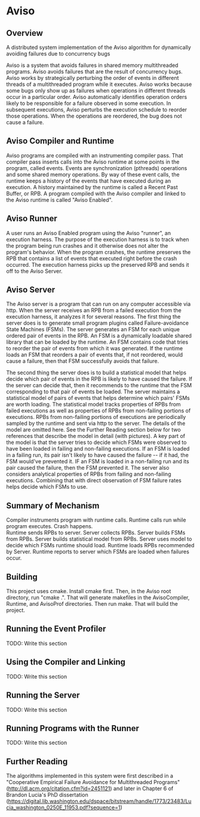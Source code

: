 Aviso
=====

Overview
--------
A distributed system implementation of the Aviso algorithm for dynamically avoiding failures due to concurrency bugs

Aviso is a system that avoids failures in shared memory multithreaded programs.  Aviso avoids failures that are
the result of concurrency bugs.  Aviso works by strategically perturbing the order of events in different threads
of a multithreaded program while it executes.  Aviso works because some bugs only show up as failures when
operations in different threads occur in a particular order.  Aviso automatically identifies operation orders likely
to be responsible for a failure observed in some execution.  In subsequent executions, Aviso perturbs the execution schedule
to reorder those operations.  When the operations are reordered, the bug does not cause a failure.

Aviso Compiler and Runtime
--------------------------
Aviso programs are compiled with an instrumenting compiler pass.  That compiler pass inserts calls into the Aviso runtime 
at some points in the program, called events.  Events are synchronization (pthreads) operations and some shared memory operations.
By way of these event calls, the runtime keeps a history of the events that have executed during an execution.  A 
history maintained by the runtime is called a Recent Past Buffer, or RPB.  A program compiled with the Aviso compiler and
linked to the Aviso runtime is called "Aviso Enabled".  

Aviso Runner
------------
A user runs an Aviso Enabled program using the Aviso "runner", an execution harness.  The purpose of the execution harness
is to track when the program being run crashes and it otherwise does not alter the program's behavior.  When the program
crashes, the runtime preserves the RPB that contains a list of events that executed right before the crash occurred.  The
execution harness picks up the preserved RPB and sends it off to the Aviso Server.

Aviso Server
------------
The Aviso server is a program that can run on any computer accessible via http.  When the server receives an RPB from a
failed execution from the execution harness, it analyzes it for several reasons.  The first thing the server does is
to generate small program plugins called Failure-avoidance State Machines (FSMs).  The server generates an FSM for each
unique ordered pair of events in the RPB.  An FSM is a dynamically loadable shared library that can be loaded by the
runtime.  An FSM contains code that tries to reorder the pair of events from which it was generated.   If the runtime
loads an FSM that reorders a pair of events that, if not reordered, would cause a failure, then that FSM successfully
avoids that failure.  

The second thing the server does is to build a statistical model that helps decide which pair of events in the RPB
is likely to have caused the failure.  If the server can decide that, then it recommends to the runtime that the FSM
corresponding to that pair of events be loaded.  The server maintains a statistical model of pairs of events that
helps determine which pairs' FSMs are worth loading.  The statistical model tracks properties of RPBs from failed 
executions as well as properties of RPBs from non-failing portions of executions.  RPBs from non-failing portions
of executions are periodically sampled by the runtime and sent via http to the server.  The details of the model
are omitted here.  See the Further Reading section below for two references that describe the model in detail (with
pictures).  A key part of the model is that the server tries to decide which FSMs were observed to have been loaded
in failing and non-failing executions.  If an FSM is loaded in a failing run, its pair isn't likely to have caused the
failure -- if it had, the FSM would've prevented it.  IF an FSM is loaded in a non-failing run and its pair caused
the failure, then the FSM prevented it.  The server also considers analytical properties of RPBs from failing and
non-failing executions.  Combining that with direct observation of FSM failure rates helps decide which FSMs to use.


Summary of Mechanism
---------------------

Compiler instruments program with runtime calls.  Runtime calls run while program executes.  Crash happens.  
Runtime sends RPBs to server.  Server collects RPBs.  Server builds FSMs
from RPBs.  Server builds statistical model from RPBs.  Server uses model to decide which FSMs runtime should load.
Runtime loads RPBs recommended by Server.  Runtime reports to server which FSMs are loaded when failures occur.



Building
--------
This project uses cmake.  Install cmake first.
Then, in the Aviso root directory, run "cmake .".  That will generate makefiles in the AvisoCompiler, Runtime, and AvisoProf directories.  Then run make.  That will build the project.  

Running the Event Profiler
--------------------------
TODO: Write this section

Using the Compiler and Linking
------------------------------
TODO: Write this section

Running the Server
------------------
TODO: Write this section

Running Programs with the Runner
---------------------------------
TODO: Write this section




Further Reading
---------------
The algorithms implemented in this system were first described in a "Cooperative Empirical Failure Avoidance for 
Multithreaded Programs" (http://dl.acm.org/citation.cfm?id=2451121) and later in Chapter 6 of Brandon Lucia's PhD
dissertation (https://digital.lib.washington.edu/dspace/bitstream/handle/1773/23483/Lucia_washington_0250E_11953.pdf?sequence=1)
